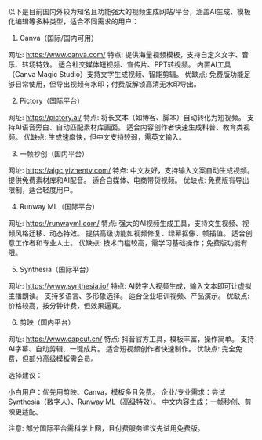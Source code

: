   

以下是目前国内外较为知名且功能强大的视频生成网站/平台，涵盖AI生成、模板化编辑等多种类型，适合不同需求的用户：

 

1. Canva（国际/国内可用）

网址: https://www.canva.com/
特点:
提供海量视频模板，支持自定义文字、音乐、转场特效。
适合社交媒体短视频、宣传片、PPT转视频。
内置AI工具（Canva Magic Studio）支持文字生成视频、智能剪辑。
优缺点: 免费版功能足够日常使用，但导出视频有水印；付费版解锁高清无水印导出。

 

2. Pictory（国际平台）

网址: https://pictory.ai/
特点:
将长文本（如博客、脚本）自动转化为短视频。
支持AI语音旁白、自动匹配素材库画面。
适合内容创作者快速生成科普、教育类视频。
优缺点: 生成速度快，但中文支持较弱，需英文输入。

 

3. 一帧秒创（国内平台）

网址: https://aigc.yizhentv.com/
特点:
中文友好，支持输入文案自动生成视频。
提供免费素材库和AI配音。
适合自媒体、电商带货视频。
优缺点: 免费版有导出限制，适合轻度用户。

 

4. Runway ML（国际平台）

网址: https://runwayml.com/
特点:
强大的AI视频生成工具，支持文生视频、视频风格迁移、动态特效。
提供高级功能如视频修复、绿幕抠像、帧插值。
适合创意工作者和专业人士。
优缺点: 技术门槛较高，需学习基础操作；免费版功能有限。

 

5. Synthesia（国际平台）

网址: https://www.synthesia.io/
特点:
AI数字人视频生成，输入文本即可让虚拟主播朗读。
支持多语言、多形象选择。
适合企业培训视频、产品演示。
优缺点: 价格较高，按分钟计费，但效果逼真。

 

6. 剪映（国内平台）

网址: https://www.capcut.cn/
特点:
抖音官方工具，模板丰富，操作简单。
支持AI字幕、自动剪辑、一键成片。
适合短视频创作者快速制作。
优缺点: 完全免费，但部分高级模板需会员。

 

选择建议：

小白用户：优先用剪映、Canva，模板多且免费。
企业/专业需求：尝试Synthesia（数字人）、Runway ML（高级特效）。
中文内容生成：一帧秒创、剪映更适配。

注意: 部分国际平台需科学上网，且付费服务建议先试用免费版。









